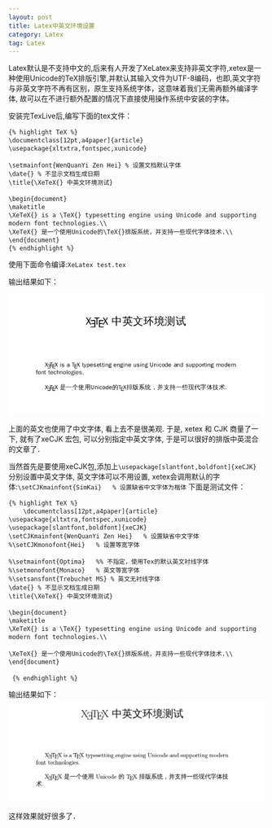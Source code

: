 ```yaml
---
layout: post
title: Latex中英文环境设置
category: Latex
tag: Latex
---
```


Latex默认是不支持中文的,后来有人开发了XeLatex来支持非英文字符,xetex是一种使用Unicode的TeX排版引擎,并默认其输入文件为UTF-8编码，也即,英文字符与非英文字符不再有区别，原生支持系统字体，这意味着我们无需再额外编译字体, 故可以在不进行额外配置的情况下直接使用操作系统中安装的字体。

安装完TexLive后,编写下面的tex文件：

	{% highlight TeX %}
    \documentclass[12pt,a4paper]{article}
	\usepackage{xltxtra,fontspec,xunicode}

	\setmainfont{WenQuanYi Zen Hei} % 设置文档默认字体
	\date{} % 不显示文档生成日期
	\title{\XeTeX{} 中英文环境测试}

	\begin{document}
	\maketitle
	\XeTeX{} is a \TeX{} typesetting engine using Unicode and supporting modern font technologies.\\
	\XeTeX{} 是一个使用Unicode的\TeX{}排版系统，并支持一些现代字体技术.\\
	\end{document}
	{% endhighlight %}

使用下面命令编译:`XeLatex test.tex`

输出结果如下：

![](/images/latex1.png)

上面的英文也使用了中文字体, 看上去不是很美观. 于是, xetex 和 CJK 商量了一下, 就有了xeCJK 宏包, 可以分别指定中英文字体, 于是可以很好的排版中英混合的文章了．

当然首先是要使用xeCJK包,添加上`\usepackage[slantfont,boldfont]{xeCJK}`
分别设置中英文字体, 英文字体可以不用设置, xetex会调用默认的字体:`\setCJKmainfont{SimKai}   % 设置缺省中文字体为楷体`
下面是测试文件：

	{% highlight TeX %}
		\documentclass[12pt,a4paper]{article}
	\usepackage{xltxtra,fontspec,xunicode}
	\usepackage[slantfont,boldfont]{xeCJK}
	\setCJKmainfont{WenQuanYi Zen Hei}   % 设置缺省中文字体
	%\setCJKmonofont{Hei}   % 设置等宽字体

	%\setmainfont{Optima}   %% 不指定，使用Tex的默认英文衬线字体
	%\setmonofont{Monaco}   % 英文等宽字体
	%\setsansfont{Trebuchet MS} % 英文无衬线字体
	\date{} % 不显示文档生成日期
	\title{\XeTeX{} 中英文环境测试}

	\begin{document}
	\maketitle
	\XeTeX{} is a \TeX{} typesetting engine using Unicode and supporting modern font technologies.\\

	\XeTeX{} 是一个使用Unicode的\TeX{}排版系统，并支持一些现代字体技术.\\
	\end{document}

	 {% endhighlight %}

输出结果如下：
![](/images/latex2.png)

这样效果就好很多了．

